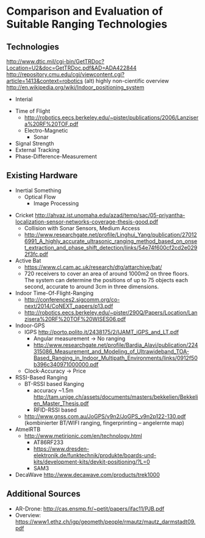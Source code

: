# Comparison and Evaluation of Suitable Ranging Technologies

## Technologies
http://www.dtic.mil/cgi-bin/GetTRDoc?Location=U2&doc=GetTRDoc.pdf&AD=ADA422844
http://repository.cmu.edu/cgi/viewcontent.cgi?article=1413&context=robotics (alt)
highly non-cientific overview http://en.wikipedia.org/wiki/Indoor_positioning_system

- Interial
* Time of Flight
	* http://robotics.eecs.berkeley.edu/~pister/publications/2006/Lanzisera%20RF%20TOF.pdf
  * Electro-Magnetic
	* Sonar
* Signal Strength
* External Tracking
* Phase-Difference-Measurement

## Existing Hardware
- Inertial Something
  * Optical Flow
	* Image Processing
* Cricket http://ahvaz.ist.unomaha.edu/azad/temp/sac/05-priyantha-localization-sensor-networks-coverage-thesis-good.pdf
	* Collision with Sonar Sensors, Medium Access
	* http://www.researchgate.net/profile/Linghui_Yang/publication/270126991_A_highly_accurate_ultrasonic_ranging_method_based_on_onset_extraction_and_phase_shift_detection/links/54e74f600cf2cd2e0292f3fc.pdf
* Active Bat
	* https://www.cl.cam.ac.uk/research/dtg/attarchive/bat/
	* 720 receivers to cover an area of around 1000m2 on three floors. The system can determine the positions of up to 75 objects each second, accurate to around 3cm in three dimensions.
* Indoor Time-Of-Flight-Ranging
	* http://conferences2.sigcomm.org/co-next/2014/CoNEXT_papers/p13.pdf
	* http://robotics.eecs.berkeley.edu/~pister/290Q/Papers/Location/Lanzisera%20RF%20TOF%20WISES06.pdf
* Indoor-GPS 
  * IGPS http://porto.polito.it/2438175/2/IJAMT_iGPS_and_LT.pdf
  	* Angular measurement -> No ranging
	* http://www.researchgate.net/profile/Bardia_Alavi/publication/224315086_Measurement_and_Modeling_of_Ultrawideband_TOA-Based_Ranging_in_Indoor_Multipath_Environments/links/0912f50b396c340971000000.pdf
  * Clock-Accuracy -> Price
* RSSI-Based Ranging
  * BT-RSSI based Ranging
	  * accuracy ~1.5m http://tam.unige.ch/assets/documents/masters/bekkelien/Bekkelien_Master_Thesis.pdf
	* RFID-RSSI based
  * http://www.gnss.com.au/JoGPS/v9n2/JoGPS_v9n2p122-130.pdf (kombinierter BT/WIFI ranging, fingerprinting – angelernte map)
* AtmelRTB
  * http://www.metirionic.com/en/technology.html
	* AT86RF233
	* https://www.dresden-elektronik.de/funktechnik/produkte/boards-und-kits/development-kits/devkit-positioning/?L=0
	* SAM3
* DecaWave http://www.decawave.com/products/trek1000

## Additional Sources
* AR-Drone: http://cas.ensmp.fr/~petit/papers/ifac11/PJB.pdf
* Overview: https://www1.ethz.ch/igp/geometh/people/rmautz/mautz_darmstadt09.pdf

